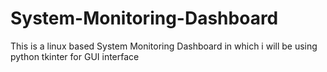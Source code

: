 # System-Monitoring-Dashboard
This is a linux based System Monitoring Dashboard in which i will be using python  tkinter for GUI interface
